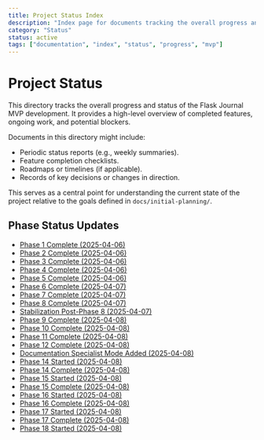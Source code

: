 ```yaml
---
title: Project Status Index
description: "Index page for documents tracking the overall progress and status of the Flask Journal MVP development, including phase completion updates."
category: "Status"
status: active
tags: ["documentation", "index", "status", "progress", "mvp"]
---
```



# Project Status

This directory tracks the overall progress and status of the Flask Journal MVP development. It provides a high-level overview of completed features, ongoing work, and potential blockers.

Documents in this directory might include:

*   Periodic status reports (e.g., weekly summaries).
*   Feature completion checklists.
*   Roadmaps or timelines (if applicable).
*   Records of key decisions or changes in direction.

This serves as a central point for understanding the current state of the project relative to the goals defined in `docs/initial-planning/`.

## Phase Status Updates

*   [Phase 1 Complete (2025-04-06)](@docs/status/2025-04-06-phase-1-complete.md)
*   [Phase 2 Complete (2025-04-06)](@docs/status/2025-04-06-phase-2-complete.md)
*   [Phase 3 Complete (2025-04-06)](@docs/status/2025-04-06-phase-3-complete.md)
*   [Phase 4 Complete (2025-04-06)](@docs/status/2025-04-06-phase-4-complete.md)
*   [Phase 5 Complete (2025-04-06)](@docs/status/2025-04-06-phase-5-complete.md)
*   [Phase 6 Complete (2025-04-07)](@docs/status/2025-04-07-phase-6-complete.md)
*   [Phase 7 Complete (2025-04-07)](@docs/status/2025-04-07-phase-7-complete.md)
*   [Phase 8 Complete (2025-04-07)](@docs/status/2025-04-07-phase-8-complete.md)
*   [Stabilization Post-Phase 8 (2025-04-07)](@docs/status/2025-04-07-stabilization-post-phase-8.md)
*   [Phase 9 Complete (2025-04-08)](@docs/status/2025-04-08-phase-9-complete.md)
*   [Phase 10 Complete (2025-04-08)](@docs/status/2025-04-08-phase-10-complete.md)
*   [Phase 11 Complete (2025-04-08)](@docs/status/2025-04-08-phase-11-complete.md)
*   [Phase 12 Complete (2025-04-08)](@docs/status/2025-04-08-phase-12-complete.md)
*   [Documentation Specialist Mode Added (2025-04-08)](@docs/status/2025-04-08-documentation-specialist-mode-added.md)
*   [Phase 14 Started (2025-04-08)](@docs/status/2025-04-08-phase-14-started.md)
*   [Phase 14 Complete (2025-04-08)](@docs/status/2025-04-08-phase-14-complete.md)
*   [Phase 15 Started (2025-04-08)](@docs/status/2025-04-08-phase-15-started.md)
*   [Phase 15 Complete (2025-04-08)](@docs/status/2025-04-08-phase-15-complete.md)
*   [Phase 16 Started (2025-04-08)](@docs/status/2025-04-08-phase-16-started.md)
*   [Phase 16 Complete (2025-04-08)](@docs/status/2025-04-08-phase-16-complete.md)
*   [Phase 17 Started (2025-04-08)](@docs/status/2025-04-08-phase-17-started.md)
*   [Phase 17 Complete (2025-04-08)](@docs/status/2025-04-08-phase-17-complete.md)
*   [Phase 18 Started (2025-04-08)](@docs/status/2025-04-08-phase-18-started.md)